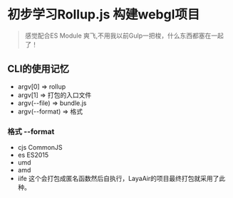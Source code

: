 # 初步学习Rollup.js 构建webgl项目

> 感觉配合ES Module 爽飞,不用我以前Gulp一把梭，什么东西都塞在一起了！

## CLI的使用记忆

- argv[0] => rollup
- argv[1] => 打包的入口文件
- argv(--file) => bundle.js
- argv(--format) => 格式

### 格式 --format
- cjs CommonJS
- es ES2015
- umd
- amd
- iife 这个会打包成匿名函数然后自执行，LayaAir的项目最终打包就采用了此种。

 


